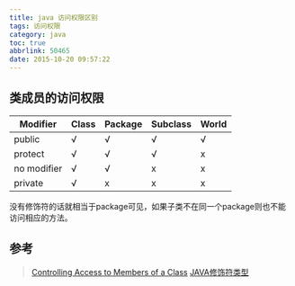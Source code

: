 ```yaml
---
title: java 访问权限区别
tags: 访问权限
category: java
toc: true
abbrlink: 50465
date: 2015-10-20 09:57:22
---
```


## 类成员的访问权限
<!-- more -->

|  Modifier |  Class  | Package      | Subclass  |  World       |   
| ----------| --------| -------------| --------- | ------------- 
|  public   |   √     |   √           |  √         |   √           |   
|  protect  |   √     |   √           |   √        |    x          |  
|  no modifier |   √  |   √            |  x         |    x          |   
|  private  |   √     |     x        |     x      |       x       |   

没有修饰符的话就相当于package可见，如果子类不在同一个package则也不能访问相应的方法。

## 参考

 > [Controlling Access to Members of a Class](https://docs.oracle.com/javase/tutorial/java/javaOO/accesscontrol.html)
 > [JAVA修饰符类型](http://blog.csdn.net/johnstrive/article/details/5880357)